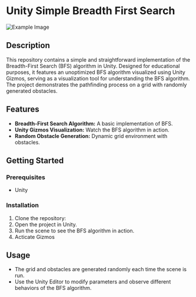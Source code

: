 # Unity Simple Breadth First Search
![Example Image](https://github.com/Silent0Wings/Unity-Simple-BFS/blob/main/ScreenShot/BFS%20(0).png)
## Description
This repository contains a simple and straightforward implementation of the Breadth-First Search (BFS) algorithm in Unity. Designed for educational purposes, it features an unoptimized BFS algorithm visualized using Unity Gizmos, serving as a visualization tool for understanding the BFS algorithm. The project demonstrates the pathfinding process on a grid with randomly generated obstacles.

## Features
- **Breadth-First Search Algorithm:** A basic implementation of BFS.
- **Unity Gizmos Visualization:** Watch the BFS algorithm in action.
- **Random Obstacle Generation:** Dynamic grid environment with obstacles.

## Getting Started
### Prerequisites
- Unity

### Installation
1. Clone the repository:
2. Open the project in Unity.
3. Run the scene to see the BFS algorithm in action.
4. Acticate Gizmos

## Usage
- The grid and obstacles are generated randomly each time the scene is run.
- Use the Unity Editor to modify parameters and observe different behaviors of the BFS algorithm.

